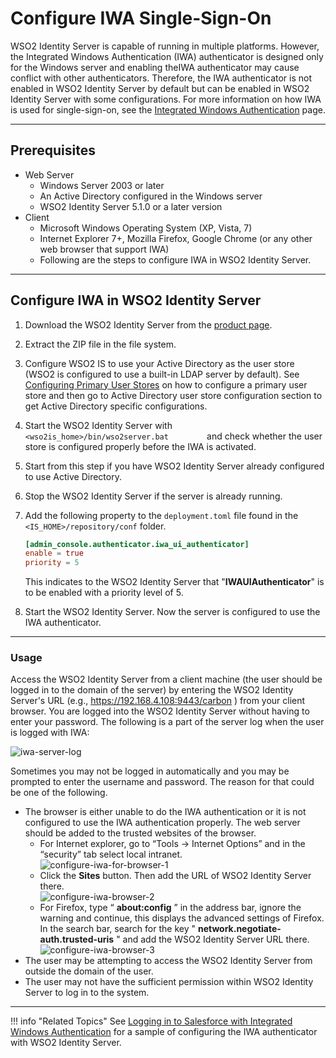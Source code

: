 # Configure IWA Single-Sign-On

WSO2 Identity Server is capable of running in multiple platforms.
However, the Integrated Windows Authentication (IWA) authenticator is
designed only for the Windows server and enabling theIWA authenticator
may cause conflict with other authenticators. Therefore, the IWA
authenticator is not enabled in WSO2 Identity Server by default but can
be enabled in WSO2 Identity Server with some configurations. For more
information on how IWA is used for single-sign-on, see the [Integrated
Windows Authentication](../../../references/concepts/authentication/integrated-windows-authentication-overview) page.

---

## Prerequisites

-   Web Server  
    -   Windows Server 2003 or later
    -   An Active Directory configured in the Windows server
    -   WSO2 Identity Server 5.1.0 or a later version
-   Client
    -   Microsoft Windows Operating System (XP, Vista, 7)
    -   Internet Explorer 7+, Mozilla Firefox, Google Chrome (or any
        other web browser that support IWA)
    -   Following are the steps to configure IWA in WSO2 Identity
        Server.

---

## Configure IWA in WSO2 Identity Server

1.  Download the WSO2 Identity Server from the [product
    page](http://wso2.com/products/identity-server).
2.  Extract the ZIP file in the file system.
3.  Configure WSO2 IS to use your Active Directory as the user store
    (WSO2 is configured to use a built-in LDAP server by default). See
    [Configuring Primary User Stores](../../../deploy/configure-the-primary-user-store) on how to configure a primary user
    store and then go to Active Directory user store configuration
    section to get Active Directory specific configurations.
4.  Start the WSO2 Identity Server with
    `          <wso2is_home>/bin/wso2server.bat         ` and check
    whether the user store is configured properly before the IWA is
    activated.
5.  Start from this step if you have WSO2 Identity Server already
    configured to use Active Directory.
6.  Stop the WSO2 Identity Server if the server is already running.
7.  Add the following property to the `deployment.toml` file found in the `<IS_HOME>/repository/conf` folder.

    ```toml
    [admin_console.authenticator.iwa_ui_authenticator]
    enable = true
    priority = 5
    ```

    This indicates to the WSO2 Identity Server that "**IWAUIAuthenticator**" is to be enabled with a priority level
    of 5.
8.  Start the WSO2 Identity Server. Now the server is configured to use
    the IWA authenticator.

---

### Usage

Access the WSO2 Identity Server from a client machine (the user should
be logged in to the domain of the server) by entering the WSO2 Identity
Server's URL (e.g., <https://192.168.4.108:9443/carbon> ) from your
client browser. You are logged into the WSO2 Identity Server without
having to enter your password. The following is a part of the server log
when the user is logged with IWA:

![iwa-server-log](../../../assets/img/guides/iwa-server-log.png)

Sometimes you may not be logged in automatically and you may be prompted
to enter the username and password. The reason for that could be one of
the following.

-   The browser is either unable to do the IWA authentication or it is
    not configured to use the IWA authentication properly. The web
    server should be added to the trusted websites of the browser.  
    -   For Internet explorer, go to “Tools → Internet Options” and in
        the “security” tab select local intranet.  
        ![configure-iwa-for-browser-1](../../../assets/img/guides/configure-iwa-for-browser1.png)
    -   Click the **Sites** button. Then add the URL of WSO2 Identity
        Server there.  
        ![configure-iwa-browser-2](../../../assets/img/guides/configure-iwa-browser2.png)
    -   For Firefox, type “ **about:config** ” in the address bar,
        ignore the warning and continue, this displays the advanced
        settings of Firefox. In the search bar, search for the key "
        **network.negotiate-auth.trusted-uris** " and add the WSO2
        Identity Server URL there.  
        ![configure-iwa-browser-3](../../../assets/img/guides/configure-iwa-browser3.png)
-   The user may be attempting to access the WSO2 Identity Server from
    outside the domain of the user.
-   The user may not have the sufficient permission within WSO2 Identity
    Server to log in to the system.  

---  

!!! info "Related Topics"
    See [Logging in to Salesforce with Integrated Windows
    Authentication](TO-DO:../../learn/logging-in-to-salesforce-with-integrated-windows-authentication)
    for a sample of configuring the IWA authenticator with WSO2 Identity
    Server.
